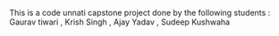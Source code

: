 This is a code unnati capstone project done by the following students :
Gaurav tiwari , Krish Singh , Ajay Yadav , Sudeep Kushwaha
